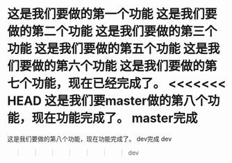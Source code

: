 这是我们要做的第一个功能 
这是我们要做的第二个功能
这是我们要做的第三个功能
这是我们要做的第五个功能
这是我们要做的第六个功能
这是我们要做的第七个功能，现在已经完成了。
<<<<<<< HEAD
这是我们要master做的第八个功能，现在功能完成了。
master完成
=======
这是我们要做的第八个功能，现在功能完成了。
dev完成
dev
>>>>>>> dev
